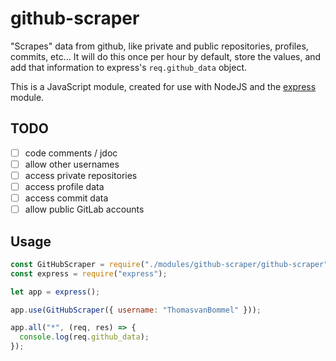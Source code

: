 # github-scraper

"Scrapes" data from github, like private and public repositories, profiles, commits, etc... It will do this once per hour by default, store the values, and add that information to express's `req.github_data` object.

This is a JavaScript module, created for use with NodeJS and the [express](https://github.com/expressjs/express) module.

## TODO
 - [ ] code comments / jdoc
 - [ ] allow other usernames
 - [ ] access private repositories
 - [ ] access profile data
 - [ ] access commit data
 - [ ] allow public GitLab accounts

## Usage
```js
const GitHubScraper = require("./modules/github-scraper/github-scraper");
const express = require("express");

let app = express();

app.use(GitHubScraper({ username: "ThomasvanBommel" }));

app.all("*", (req, res) => {
  console.log(req.github_data);
});
```
